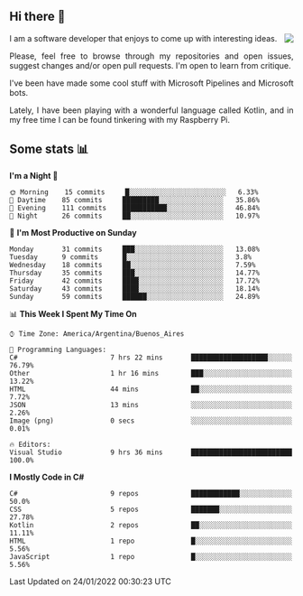 ## Hi there :slightly_smiling_face:

<img src="https://github-readme-stats.vercel.app/api?username=victorgrycuk&show_icons=true&count_private=true&title_color=F7941E&icon_color=F7941E" align="right">

<p align="justify">
I am a software developer that enjoys to come up with interesting ideas.
<p/>

<p align= "justify">
Please, feel free to browse through my repositories and open issues, suggest changes and/or open pull requests. I'm open to learn from critique.
<p/>


<p align= "justify">
I've been have made some cool stuff with Microsoft Pipelines and Microsoft bots.
<p/>

<p align= "justify">
Lately, I have been playing with a wonderful language called Kotlin, and in my free time I can be found tinkering with my Raspberry Pi.
<p/>

## Some stats :bar_chart:
<!--START_SECTION:waka-->
**I'm a Night 🦉** 

```text
🌞 Morning    15 commits     █░░░░░░░░░░░░░░░░░░░░░░░░   6.33% 
🌆 Daytime    85 commits     █████████░░░░░░░░░░░░░░░░   35.86% 
🌃 Evening    111 commits    ███████████░░░░░░░░░░░░░░   46.84% 
🌙 Night      26 commits     ██░░░░░░░░░░░░░░░░░░░░░░░   10.97%

```
📅 **I'm Most Productive on Sunday** 

```text
Monday       31 commits     ███░░░░░░░░░░░░░░░░░░░░░░   13.08% 
Tuesday      9 commits      █░░░░░░░░░░░░░░░░░░░░░░░░   3.8% 
Wednesday    18 commits     ██░░░░░░░░░░░░░░░░░░░░░░░   7.59% 
Thursday     35 commits     ███░░░░░░░░░░░░░░░░░░░░░░   14.77% 
Friday       42 commits     ████░░░░░░░░░░░░░░░░░░░░░   17.72% 
Saturday     43 commits     ████░░░░░░░░░░░░░░░░░░░░░   18.14% 
Sunday       59 commits     ██████░░░░░░░░░░░░░░░░░░░   24.89%

```


📊 **This Week I Spent My Time On** 

```text
⌚︎ Time Zone: America/Argentina/Buenos_Aires

💬 Programming Languages: 
C#                       7 hrs 22 mins       ███████████████████░░░░░░   76.79% 
Other                    1 hr 16 mins        ███░░░░░░░░░░░░░░░░░░░░░░   13.22% 
HTML                     44 mins             ██░░░░░░░░░░░░░░░░░░░░░░░   7.72% 
JSON                     13 mins             ░░░░░░░░░░░░░░░░░░░░░░░░░   2.26% 
Image (png)              0 secs              ░░░░░░░░░░░░░░░░░░░░░░░░░   0.01%

🔥 Editors: 
Visual Studio            9 hrs 36 mins       █████████████████████████   100.0%

```

**I Mostly Code in C#** 

```text
C#                       9 repos             ████████████░░░░░░░░░░░░░   50.0% 
CSS                      5 repos             ███████░░░░░░░░░░░░░░░░░░   27.78% 
Kotlin                   2 repos             ██░░░░░░░░░░░░░░░░░░░░░░░   11.11% 
HTML                     1 repo              █░░░░░░░░░░░░░░░░░░░░░░░░   5.56% 
JavaScript               1 repo              █░░░░░░░░░░░░░░░░░░░░░░░░   5.56%

```



 Last Updated on 24/01/2022 00:30:23 UTC
<!--END_SECTION:waka-->
